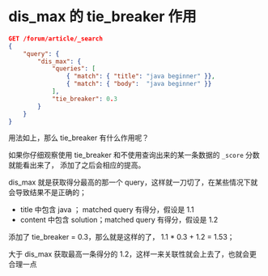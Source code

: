 # dis_max 的 tie_breaker 作用

```json
GET /forum/article/_search
{
    "query": {
        "dis_max": {
            "queries": [
                { "match": { "title": "java beginner" }},
                { "match": { "body":  "java beginner" }}
            ],
            "tie_breaker": 0.3
        }
    }
}
```
用法如上，那么 tie_breaker 有什么作用呢？

如果你仔细观察使用 tie_breaker 和不使用查询出来的某一条数据的 `_score` 分数就能看出来了，
添加了之后会相应的提高。

dis_max 就是获取得分最高的那一个 query，这样就一刀切了，在某些情况下就会导致结果不是正确的；

- title 中包含 java ； matched query 有得分，假设是 1.1
- content 中包含 solution；matched query 有得分，假设是 1.2

添加了 tie_breaker = 0.3，那么就是这样的了， 1.1 * 0.3 + 1.2 = 1.53；

大于 dis_max 获取最高一条得分的 1.2，这样一来关联性就会上去了，也就会更合理一点

